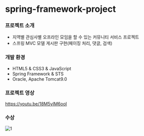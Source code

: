 # spring-framework-project

### 프로젝트 소개
 * 지역별 관심사별 오프라인 모임을 할 수 있는 커뮤니티 서비스 프로젝트
 * 스프링 MVC 모델 게시판 구현(페이징 처리, 댓글, 검색)

### 개발 환경
  * HTML5 & CSS3 & JavaScript
  * Spring Framework & STS
  * Oracle, Apache Tomcat9.0
  
### 프로젝트 영상
https://youtu.be/18M5yIM6ooI


### 수상
![1](https://user-images.githubusercontent.com/71754176/120950810-83739c80-c782-11eb-97f2-7f8b98658ebd.jpg)

